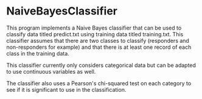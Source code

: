 # NaiveBayesClassifier

This program implements a Naive Bayes classifier that can be used to classify data titled predict.txt using training data titled training.txt.
This classifier assumes that there are two classes to classify (responders and non-responders for example) and that there is at least one record of each class in the training data.

This classifier currently only considers categorical data but can be adapted to use continuous variables as well.

The classifier also uses a Pearson's chi-squared test on each category to see if it is significant to use in the classification.
